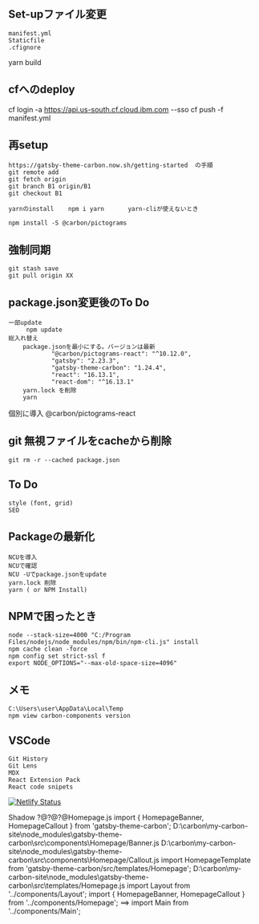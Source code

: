 ## Set-upファイル変更
	manifest.yml
	Staticfile
	.cfignore
yarn build

## cfへのdeploy
cf login -a https://api.us-south.cf.cloud.ibm.com --sso
	cf push -f manifest.yml

## 再setup
	https://gatsby-theme-carbon.now.sh/getting-started  の手順
	git remote add
	git fetch origin
	git branch B1 origin/B1
	git checkout B1
	
	yarnのinstall    npm i yarn　　　　yarn-cliが使えないとき

	npm install -S @carbon/pictograms
	
## 強制同期
	git stash save
	git pull origin XX

## package.json変更後のTo Do
	一部update
		 npm update
	総入れ替え
		package.jsonを最小にする。バージョンは最新
			    "@carbon/pictograms-react": "^10.12.0",
    			"gatsby": "2.23.3",
    			"gatsby-theme-carbon": "1.24.4",
    			"react": "16.13.1",
    			"react-dom": "^16.13.1"
		yarn.lock を削除
		yarn



個別に導入
@carbon/pictograms-react

## git 無視ファイルをcacheから削除
	git rm -r --cached package.json

## To Do
	style (font, grid)
	SEO

## Packageの最新化
	NCUを導入
	NCUで確認
	NCU -Uでpackage.jsonをupdate
	yarn.lock 削除
	yarn ( or NPM Install)

## NPMで困ったとき
	node --stack-size=4000 "C:/Program Files/nodejs/node_modules/npm/bin/npm-cli.js" install
	npm cache clean -force
	npm config set strict-ssl f  
	export NODE_OPTIONS="--max-old-space-size=4096"

## メモ
	C:\Users\user\AppData\Local\Temp
	npm view carbon-components version

## VSCode
	Git History
	Git Lens
	MDX
	React Extension Pack
	React code snipets

[![Netlify Status](https://api.netlify.com/api/v1/badges/879f5e62-98f6-4f1d-b0a1-5bba4c6a9b55/deploy-status)](https://app.netlify.com/sites/cdreview/deploys)

Shadow
?@?@?@Homepage.js
		import { HomepageBanner, HomepageCallout } from 'gatsby-theme-carbon';
			D:\carbon\my-carbon-site\node_modules\gatsby-theme-carbon\src\components\Homepage/Banner.js
			D:\carbon\my-carbon-site\node_modules\gatsby-theme-carbon\src\components\Homepage/Callout.js
		import HomepageTemplate from 'gatsby-theme-carbon/src/templates/Homepage';
			D:\carbon\my-carbon-site\node_modules\gatsby-theme-carbon\src\templates/Homepage.js
				import Layout from '../components/Layout';
				import { HomepageBanner, HomepageCallout } from '../components/Homepage';  ==>
				import Main from '../components/Main';
